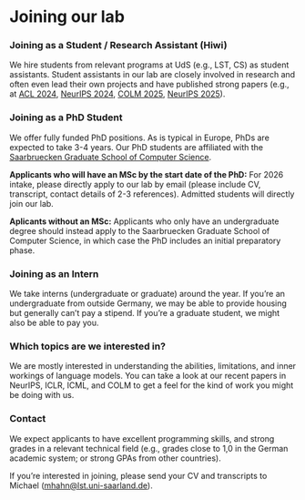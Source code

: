 # Joining our lab

### Joining as a Student / Research Assistant (Hiwi)

We hire students from relevant programs at UdS (e.g., LST, CS) as student assistants.
Student assistants in our lab are closely involved in research and often even lead their own projects and have published strong papers (e.g., at [ACL 2024](https://arxiv.org/abs/2402.09963), [NeurIPS 2024](https://openreview.net/forum?id=eV5YIrJPdy), [COLM 2025](https://arxiv.org/abs/2504.00132), [NeurIPS 2025](https://arxiv.org/abs/2505.21785)).


### Joining  as a PhD Student

We offer fully funded PhD positions. As is typical in Europe, PhDs are expected to take 3-4 years. 
Our PhD students are affiliated with the [Saarbruecken Graduate School of Computer Science](https://www.graduateschool-computerscience.de/). 
<!--For 2026 intake, please directly apply to our lab by email (please include CV, transcript, contact details of 2-3 references).-->
<!--, or via [ELLIS](https://ellis.eu/) and [ELIZA](https://eliza.school/).-->

**Applicants who will have an MSc by the start date of the PhD:** For 2026 intake, please directly apply to our lab by email (please include CV, transcript, contact details of 2-3 references). Admitted students will directly join our lab.

**Aplicants without an MSc:** Applicants who only have an undergraduate degree should instead apply to the Saarbruecken Graduate School of Computer Science, in which case the PhD includes an initial preparatory phase.
<!--PhD applicants are generally expected to already have an MSc by the time the PhD starts; in this case they can directly join our lab. Applicants without an MSc s-->


### Joining  as an Intern

We take interns (undergraduate or graduate) around the year. If you’re an undergraduate from outside Germany, we may be able to provide housing but generally can’t pay a stipend. If you’re a graduate student, we might also be able to pay you.


### Which topics are we interested in?

We are mostly interested in understanding the abilities, limitations, and inner workings of language models. 
You can take a look at our recent papers in NeurIPS, ICLR, ICML, and COLM to get a feel for the kind of work you might be doing with us.


### Contact

We expect applicants to have excellent programming skills, and strong grades in a relevant technical field (e.g., grades close to 1,0 in the German academic system; or strong GPAs from other countries).

If you’re interested in joining, please send your CV and transcripts to Michael (mhahn@lst.uni-saarland.de).



